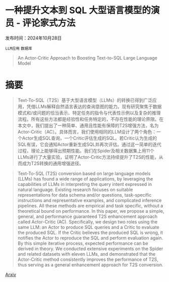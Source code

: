 # 一种提升文本到 SQL 大型语言模型的演员 - 评论家式方法

发布时间：2024年10月28日

`LLM应用` `数据库`

> An Actor-Critic Approach to Boosting Text-to-SQL Large Language Model

# 摘要

> Text-To-SQL（T2S）基于大型语言模型（LLMs）的转换已得到广泛应用，凭借LLMs解释自然语言表达的查询意图的能力。现有研究聚焦于数据模式和/或问题的恰当表示、特定任务的指令与代表性示例以及复杂的推理流程。所有这些方法都是经验性和任务特定的，不存在性能的理论界限。在本文中，我们提出了一种简单、通用且性能有保障的T2S增强方法，名为Actor-Critic（AC）。具体而言，我们使用相同的LLM设计了两个角色：一个Actor生成SQL查询，一个Critic评估生成的SQL。若Critic认为生成的SQL有误，它会通知Actor重新生成SQL并再次评估。通过这一简单的迭代过程，理论上能够得出预期性能。我们在Spider及相关数据集上用11个LLMs进行了大量实验，证明了Actor-Critic方法持续提升了T2S的性能，从而成为T2S转换的通用增强途径。

> Text-To-SQL (T2S) conversion based on large language models (LLMs) has found a wide range of applications, by leveraging the capabilities of LLMs in interpreting the query intent expressed in natural language. Existing research focuses on suitable representations for data schema and/or questions, task-specific instructions and representative examples, and complicated inference pipelines. All these methods are empirical and task specific, without a theoretical bound on performance. In this paper, we propose a simple, general, and performance guaranteed T2S enhancement approach called Actor-Critic (AC). Specifically, we design two roles using the same LLM: an Actor to produce SQL queries and a Critic to evaluate the produced SQL. If the Critic believes the produced SQL is wrong, it notifies the Actor to reproduce the SQL and perform evaluation again. By this simple iterative process, expected performance can be derived in theory. We conducted extensive experiments on the Spider and related datasets with eleven LLMs, and demonstrated that the Actor-Critic method consistently improves the performance of T2S, thus serving as a general enhancement approach for T2S conversion.

[Arxiv](https://arxiv.org/abs/2410.22082)